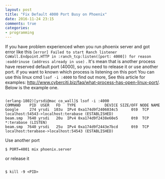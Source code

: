 ```yaml
---
layout: post
title: "Fix Default 4000 Port Busy on Phoenix"
date: 2016-11-24 23:15
comments: true
categories: 
- programming
---
```


If you have problem experienced when you run phoenix server and got error like this ``` [error] Failed to start Ranch listener CoWall.Endpoint.HTTP in :ranch_tcp:listen([port: 4000]) for reason :eaddrinuse (address already in use) ``` . It's mean that is another process have reserved default port (4000), so you need to release it or use another port. if you want to known which process is listening on this port You can use this linux cmd ``` lsof -i :4000 ``` to find out more, See this article for examples: http://www.cyberciti.biz/faq/what-process-has-open-linux-port/. Below is the example one.

```

(erlang-1802)[yrsdi@mac co_wall]$ lsof -i :4000
COMMAND    PID  USER   FD   TYPE             DEVICE SIZE/OFF NODE NAME
Google     274 yrsdi  103u  IPv4 0xa174d9f2406034c5      0t0  TCP localhost:54543->localhost:terabase (ESTABLISHED)
beam.smp  7640 yrsdi   20u  IPv4 0xa174d9f2438e60e5      0t0  TCP *:terabase (LISTEN)
beam.smp  7640 yrsdi   25u  IPv4 0xa174d9f2443e7bcd      0t0  TCP localhost:terabase->localhost:54543 (ESTABLISHED)

```

Use another port

```
$ PORT=4001 mix phoenix.server

```

or release it

```

$ kill -9 <PID>

```
